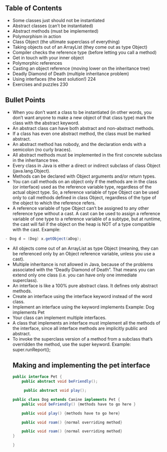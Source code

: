 ## Table of Contents

- Some classes just should not be instantiated 
- Abstract classes (can’t be instantiated) 
- Abstract methods (must be implemented) 
- Polymorphism in action 
- Class Object (the ultimate superclass of everything) 
- Taking objects out of an ArrayList (they come out as type Object) 
- Compiler checks the reference type (before letting you call a method) 
- Get in touch with your inner object 
- Polymorphic references 
- Casting an object reference (moving lower on the inheritance tree) 
- Deadly Diamond of Death (multiple inheritance problem) 
- Using interfaces (the best solution!) 224
- Exercises and puzzles 230




## Bullet Points

- When you don’t want a class to be instantiated (in other words, you don’t want anyone to make a new object of that class type) mark the class with the abstract keyword.
- An abstract class can have both abstract and non-abstract methods.
- If a class has even one abstract method, the class must be marked abstract.
- An abstract method has nobody, and the declaration ends with a semicolon (no curly braces).
- All abstract methods must be implemented in the first concrete subclass in the inheritance tree.
- Every class in Java is either a direct or indirect subclass of class Object (java.lang.Object).
- Methods can be declared with Object arguments and/or return types.
- You can call methods on an object only if the methods are in the class (or interface) used as the reference variable type, regardless of the actual object type. So, a reference variable of type Object can be used only to call methods defined in class Object, regardless of the type of the object to which the reference refers.
- A reference variable of type Object can’t be assigned to any other reference type without a cast. A cast can be used to assign a reference variable of one type to a reference variable of a subtype, but at runtime, the cast will fail if the object on the heap is NOT of a type compatible with the cast. Example: 
``` java 
- Dog d = (Dog) x.getObject(aDog); 
```
- All objects come out of an ArrayList<Object> as type Object (meaning, they can be referenced only by an Object reference variable, unless you use a cast).
- Multiple inheritance is not allowed in Java, because of the problems associated with the “Deadly Diamond of Death”. That means you can extend only one class (i.e. you can have only one immediate superclass).
- An interface is like a 100% pure abstract class. It defines only abstract methods.
- Create an interface using the interface keyword instead of the word class.
- Implement an interface using the keyword implements Example: Dog implements Pet
- Your class can implement multiple interfaces.
- A class that implements an interface must implement all the methods of the interface, since all interface methods are implicitly public and abstract.
- To invoke the superclass version of a method from a subclass that’s overridden the method, use the super keyword. Example: super.runReport();

## Making and implementing the pet interface 
``` java 
public interface Pet {
    public abstract void beFriendly();

     public abstract void play();

public class Dog extends Canine implements Pet {
    public void beFriendly() {methods have to go here }

    public void play() {methods have to go here}

    public void roam() {normal overriding method}

    public void roam() {normal overriding method}
}

}